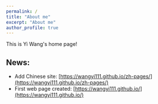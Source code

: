 ```yaml
---
permalink: /
title: "About me"
excerpt: "About me"
author_profile: true
---
```


This is Yi Wang's home page!

## News:  

* Add Chinese site: [https://wangyi111.github.io/zh-pages/](https://wangyi111.github.io/zh-pages/)
* First web page created: [https://wangyi111.github.io/](https://wangyi111.github.io/)
